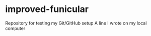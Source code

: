 # improved-funicular
Repository for testing my Git/GitHub setup
A line I wrote on my local computer
